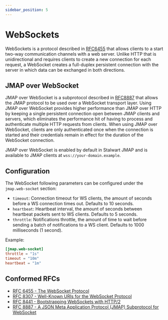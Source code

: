 ```yaml
---
sidebar_position: 5
---
```


# WebSockets

WebSockets is a protocol described in [RFC6455](https://www.rfc-editor.org/rfc/rfc6455) that allows clients to a start two-way
communication channels with a web server. Unlike HTTP that is unidirectional and requires clients
to create a new connection for each request, a WebSocket creates a full-duplex persistent connection
with the server in which data can be exchanged in both directions.

## JMAP over WebSocket

JMAP over WebSocket is a subprotocol described in [RFC8887](https://www.rfc-editor.org/rfc/rfc8887.html) that allows the
JMAP protocol to be used over a WebSocket transport layer. 
Using JMAP over WebSocket provides higher performance than JMAP over HTTP by keeping a single persistent connection open between
JMAP clients and servers, which eliminates the performance hit of having to process and authenticate multiple HTTP requests from clients.
When using JMAP over WebSocket, clients are only authenticated once when the connection is started and their credentials remain in effect 
for the duration of the WebSocket connection.

JMAP over WebSocket is enabled by default in Stalwart JMAP and is available to JMAP clients at ``wss://your-domain.example``.

## Configuration

The WebSocket following parameters can be configured under the `jmap.web-socket` section:

- ``timeout``: Connection timeout for WS clients, the amount of seconds before a WS connection times out. Defaults to 10 seconds.
- ``heartbeat``: Heartbeat interval, the amount of seconds between heartbeat packets sent to WS clients. Defaults to 5 seconds.
- ``throttle``: Notifications throttle, the amount of time to wait before sending a batch of notifications to a WS client. Defaults to 1000 milliseconds (1 second).

Example:

```toml
[jmap.web-socket]
throttle = "1s"
timeout = "10m"
heartbeat = "1m"
```

## Conformed RFCs

- [RFC 6455 - The WebSocket Protocol](https://www.rfc-editor.org/rfc/rfc6455)
- [RFC 8307 - Well-Known URIs for the WebSocket Protocol](https://www.rfc-editor.org/rfc/rfc8307)
- [RFC 8441 - Bootstrapping WebSockets with HTTP/2](https://www.rfc-editor.org/rfc/rfc8441)
- [RFC 8887 - A JSON Meta Application Protocol (JMAP) Subprotocol for WebSocket](https://www.rfc-editor.org/rfc/rfc8887)
